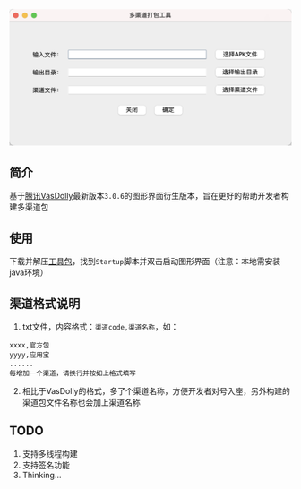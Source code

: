 
![channel_art.png](art%2Fchannel_art.png)

## 简介

基于[腾讯VasDolly](https://github.com/Tencent/VasDolly)最新版本`3.0.6`的图形界面衍生版本，旨在更好的帮助开发者构建多渠道包



## 使用

下载并解压[工具包](gui%2Fjar%2FVasDolly-GUI.zip)，找到`Startup`脚本并双击启动图形界面（注意：本地需安装java环境）

## 渠道格式说明

1. txt文件，内容格式：`渠道code,渠道名称`，如：

```
xxxx,官方包
yyyy,应用宝
......
每增加一个渠道，请换行并按如上格式填写
```

2. 相比于VasDolly的格式，多了个渠道名称，方便开发者对号入座，另外构建的渠道包文件名称也会加上渠道名称


## TODO

1. 支持多线程构建
2. 支持签名功能
3. Thinking...


